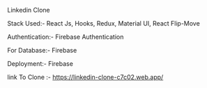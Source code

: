 Linkedin Clone 

Stack Used:- React Js, Hooks, Redux, Material UI, React Flip-Move

Authentication:- Firebase Authentication

For Database:- Firebase

Deployment:- Firebase

link To Clone :- https://linkedin-clone-c7c02.web.app/

